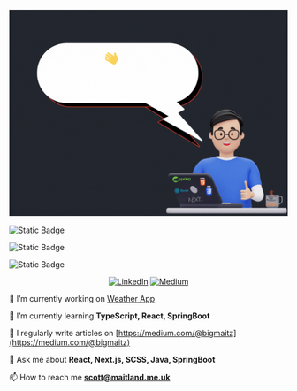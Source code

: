 ![background](header.gif)

![Static Badge](https://img.shields.io/badge/Github-%20-%20?style=plastic&logo=github&logoColor=white&label=S-Maitland&labelColor=black&color=black&link=https%3A%2F%2Fgithub.com%2FS-Maitland)

![Static Badge](https://img.shields.io/badge/Github-%20-%20?style=plastic&logo=github&logoColor=white&label=S-Maitland&labelColor=black&color=black&link=https%3A%2F%2Fgithub.com%2FS-Maitland)

![Static Badge](https://img.shields.io/badge/Github-%20-%20?style=plastic&logo=github&logoColor=white&label=S-Maitland&labelColor=black&color=black&link=https%3A%2F%2Fgithub.com%2FS-Maitland)

<p align="center">
    <a href="https://www.linkedin.com/in/s-maitland" target="_blank"><img alt="LinkedIn" src="https://img.shields.io/badge/LinkedIn-0077B5?style=plastic&logo=linkedin&logoColor=white"></a>
    <a href="" target="_blank"><img alt="Medium" src="https://img.shields.io/badge/Medium-12100E?style=plastic&logo=medium&logoColor=white"></a>

</p>

🔭 I’m currently working on [Weather App](https://github.com/S-Maitland/weather-app)

🌱 I’m currently learning **TypeScript, React, SpringBoot**

📝 I regularly write articles on [https://medium.com/@bigmaitz](https://medium.com/@bigmaitz)

💬 Ask me about **React, Next.js, SCSS, Java, SpringBoot**

📫 How to reach me **scott@maitland.me.uk**
